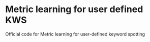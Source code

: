# Metric learning for user defined KWS
Official code for Metric learning for user-defined keyword spotting
